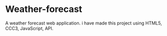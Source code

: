 # Weather-forecast
A weather forecast web application.
i have made this project using HTML5, CCC3, JavaScript, API.
